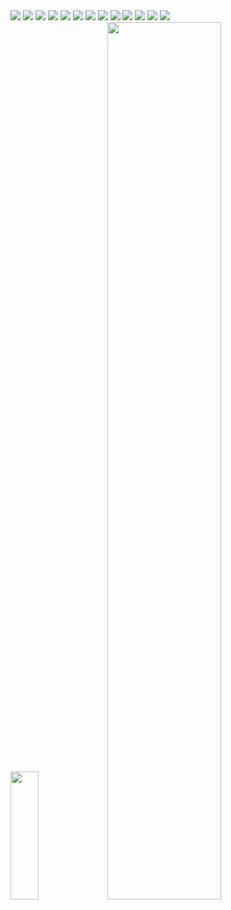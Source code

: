 <div>
    <img style="zoom:100%" src=http://182.61.61.133/github.gif />
    <img style="zoom:100%" src=http://182.61.61.133/github.gif />
    <img style="zoom:100%" src=http://182.61.61.133/github.gif />
    <img style="zoom:100%" src=http://182.61.61.133/github.gif />
    <img style="zoom:100%" src=http://182.61.61.133/github.gif />
    <img style="zoom:100%" src=http://182.61.61.133/github.gif />
    <img style="zoom:100%" src=http://182.61.61.133/github.gif />
    <img style="zoom:100%" src=http://182.61.61.133/github.gif />
    <img style="zoom:100%" src=http://182.61.61.133/github.gif />
    <img style="zoom:100%" src=http://182.61.61.133/github.gif />
    <img style="zoom:100%" src=http://182.61.61.133/github.gif />
    <img style="zoom:100%" src=http://182.61.61.133/github.gif />
    <img style="zoom:100%" src=http://182.61.61.133/github.gif />
</div>
</div>
<div>
    <img style="zoom:100%" src=https://github-readme-stats.vercel.app/api/top-langs/?username=qitas&show_icons=true&hide_border=true&theme=dark&hide=CSS,JavaScript height=205 width=30% />
    <img style="zoom:100%" src=https://github-readme-stats.vercel.app/api?username=qitas&show_icons=true&theme=prussian width=60% />
</div>


